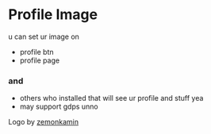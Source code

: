 # Profile Image

u can set ur image on

- profile btn
- profile page 

### and
- others who installed that will see ur profile and stuff yea
- may support gdps unno

Logo by [zemonkamin](https://github.com/zemonkamin)